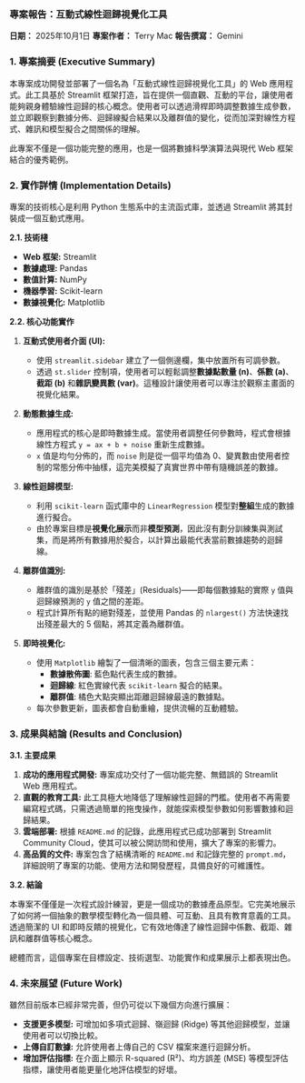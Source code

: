 ### **專案報告：互動式線性迴歸視覺化工具**

**日期：** 2025年10月1日
**專案作者：** Terry Mac
**報告撰寫：** Gemini

### 1. 專案摘要 (Executive Summary)

本專案成功開發並部署了一個名為「互動式線性迴歸視覺化工具」的 Web 應用程式。此工具基於 Streamlit 框架打造，旨在提供一個直觀、互動的平台，讓使用者能夠親身體驗線性迴歸的核心概念。使用者可以透過滑桿即時調整數據生成參數，並立即觀察到數據分佈、迴歸線擬合結果以及離群值的變化，從而加深對線性方程式、雜訊和模型擬合之間關係的理解。

此專案不僅是一個功能完整的應用，也是一個將數據科學演算法與現代 Web 框架結合的優秀範例。

### 2. 實作詳情 (Implementation Details)

專案的技術核心是利用 Python 生態系中的主流函式庫，並透過 Streamlit 將其封裝成一個互動式應用。

**2.1. 技術棧**
- **Web 框架:** Streamlit
- **數據處理:** Pandas
- **數值計算:** NumPy
- **機器學習:** Scikit-learn
- **數據視覺化:** Matplotlib

**2.2. 核心功能實作**

1.  **互動式使用者介面 (UI):**
    - 使用 `streamlit.sidebar` 建立了一個側邊欄，集中放置所有可調參數。
    - 透過 `st.slider` 控制項，使用者可以輕鬆調整**數據點數量 (n)**、**係數 (a)**、**截距 (b)** 和**雜訊變異數 (var)**。這種設計讓使用者可以專注於觀察主畫面的視覺化結果。

2.  **動態數據生成:**
    - 應用程式的核心是即時數據生成。當使用者調整任何參數時，程式會根據線性方程式 `y = ax + b + noise` 重新生成數據。
    - `x` 值是均勻分佈的，而 `noise` 則是從一個平均值為 0、變異數由使用者控制的常態分佈中抽樣，這完美模擬了真實世界中帶有隨機誤差的數據。

3.  **線性迴歸模型:**
    - 利用 `scikit-learn` 函式庫中的 `LinearRegression` 模型對**整組**生成的數據進行擬合。
    - 由於專案目標是**視覺化展示**而非**模型預測**，因此沒有劃分訓練集與測試集，而是將所有數據用於擬合，以計算出最能代表當前數據趨勢的迴歸線。

4.  **離群值識別:**
    - 離群值的識別是基於「殘差」(Residuals)——即每個數據點的實際 `y` 值與迴歸線預測的 `y` 值之間的差距。
    - 程式計算所有點的絕對殘差，並使用 Pandas 的 `nlargest()` 方法快速找出殘差最大的 5 個點，將其定義為離群值。

5.  **即時視覺化:**
    - 使用 `Matplotlib` 繪製了一個清晰的圖表，包含三個主要元素：
        - **數據散佈圖**: 藍色點代表生成的數據。
        - **迴歸線**: 紅色實線代表 `scikit-learn` 擬合的結果。
        - **離群值**: 橘色大點突顯出距離迴歸線最遠的數據點。
    - 每次參數更新，圖表都會自動重繪，提供流暢的互動體驗。

### 3. 成果與結論 (Results and Conclusion)

**3.1. 主要成果**

1.  **成功的應用程式開發:** 專案成功交付了一個功能完整、無錯誤的 Streamlit Web 應用程式。
2.  **直觀的教育工具:** 此工具極大地降低了理解線性迴歸的門檻。使用者不再需要編寫程式碼，只需透過簡單的拖曳操作，就能探索模型參數如何影響數據和迴歸結果。
3.  **雲端部署:** 根據 `README.md` 的記錄，此應用程式已成功部署到 Streamlit Community Cloud，使其可以被公開訪問和使用，擴大了專案的影響力。
4.  **高品質的文件:** 專案包含了結構清晰的 `README.md` 和記錄完整的 `prompt.md`，詳細說明了專案的功能、使用方法和開發歷程，具備良好的可維護性。

**3.2. 結論**

本專案不僅僅是一次程式設計練習，更是一個成功的數據產品原型。它完美地展示了如何將一個抽象的數學模型轉化為一個具體、可互動、且具有教育意義的工具。透過簡潔的 UI 和即時反饋的視覺化，它有效地傳達了線性迴歸中係數、截距、雜訊和離群值等核心概念。

總體而言，這個專案在目標設定、技術選型、功能實作和成果展示上都表現出色。

### 4. 未來展望 (Future Work)

雖然目前版本已經非常完善，但仍可從以下幾個方向進行擴展：

- **支援更多模型:** 可增加如多項式迴歸、嶺迴歸 (Ridge) 等其他迴歸模型，並讓使用者可以切換比較。
- **上傳自訂數據:** 允許使用者上傳自己的 CSV 檔案來進行迴歸分析。
- **增加評估指標:** 在介面上顯示 R-squared (R²)、均方誤差 (MSE) 等模型評估指標，讓使用者能更量化地評估模型的好壞。
